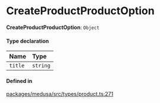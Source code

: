 # CreateProductProductOption

 **CreateProductProductOption**: `Object`

#### Type declaration

| Name | Type |
| :------ | :------ |
| `title` | `string` |

#### Defined in

[packages/medusa/src/types/product.ts:271](https://github.com/medusajs/medusa/blob/3d9f5ae63/packages/medusa/src/types/product.ts#L271)

